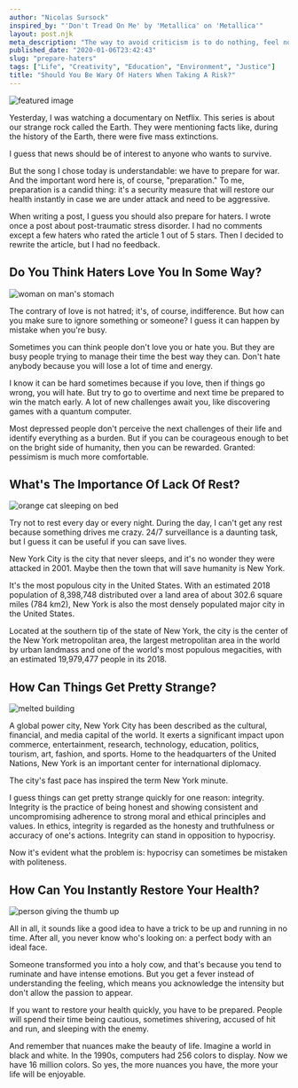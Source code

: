 ```yaml
---
author: "Nicolas Sursock"
inspired_by: "'Don't Tread On Me' by 'Metallica' on 'Metallica'"
layout: post.njk
meta_description: "The way to avoid criticism is to do nothing, feel nothing and think nothing. Life's about taking risks and imagining what to do in case of failure."
published_date: "2020-01-06T23:42:43"
slug: "prepare-haters"
tags: ["Life", "Creativity", "Education", "Environment", "Justice"]
title: "Should You Be Wary Of Haters When Taking A Risk?"
---
```


![featured image](https://images.unsplash.com/photo-1600411106965-fb4a66f92166?ixlib=rb-1.2.1&ixid=MnwxMjA3fDB8MHxwaG90by1wYWdlfHx8fGVufDB8fHx8&auto=format&fit=crop)

Yesterday, I was watching a documentary on Netflix. This series is about our strange rock called the Earth. They were mentioning facts like, during the history of the Earth, there were five mass extinctions.

I guess that news should be of interest to anyone who wants to survive.

But the song I chose today is understandable: we have to prepare for war. And the important word here is, of course, "preparation." To me, preparation is a candid thing: it's a security measure that will restore our health instantly in case we are under attack and need to be aggressive.

When writing a post, I guess you should also prepare for haters. I wrote once a post about post-traumatic stress disorder. I had no comments except a few haters who rated the article 1 out of 5 stars. Then I decided to rewrite the article, but I had no feedback.

## Do You Think Haters Love You In Some Way?

![woman on man's stomach](https://images.unsplash.com/photo-1524604889898-0f803deb1664?ixlib=rb-1.2.1&ixid=MnwxMjA3fDB8MHxwaG90by1wYWdlfHx8fGVufDB8fHx8&auto=format&fit=crop&q=80&w=800&h=600)

The contrary of love is not hatred; it's, of course, indifference. But how can you make sure to ignore something or someone? I guess it can happen by mistake when you're busy.

Sometimes you can think people don't love you or hate you. But they are busy people trying to manage their time the best way they can. Don't hate anybody because you will lose a lot of time and energy.

I know it can be hard sometimes because if you love, then if things go wrong, you will hate. But try to go to overtime and next time be prepared to win the match early. A lot of new challenges await you, like discovering games with a quantum computer.

Most depressed people don't perceive the next challenges of their life and identify everything as a burden. But if you can be courageous enough to bet on the bright side of humanity, then you can be rewarded. Granted: pessimism is much more comfortable.

## What's The Importance Of Lack Of Rest?

![orange cat sleeping on bed](https://images.unsplash.com/photo-1541188495357-ad2dc89487f4?ixlib=rb-1.2.1&ixid=MnwxMjA3fDB8MHxwaG90by1wYWdlfHx8fGVufDB8fHx8&auto=format&fit=crop&q=80&w=800&h=600)

Try not to rest every day or every night. During the day, I can't get any rest because something drives me crazy. 24/7 surveillance is a daunting task, but I guess it can be useful if you can save lives.

New York City is the city that never sleeps, and it's no wonder they were attacked in 2001. Maybe then the town that will save humanity is New York.

It's the most populous city in the United States. With an estimated 2018 population of 8,398,748 distributed over a land area of about 302.6 square miles (784 km2), New York is also the most densely populated major city in the United States.

Located at the southern tip of the state of New York, the city is the center of the New York metropolitan area, the largest metropolitan area in the world by urban landmass and one of the world's most populous megacities, with an estimated 19,979,477 people in its 2018.

## How Can Things Get Pretty Strange?

![melted building](https://images.unsplash.com/photo-1521196428899-53b435d58ee2?ixlib=rb-1.2.1&ixid=MnwxMjA3fDB8MHxwaG90by1wYWdlfHx8fGVufDB8fHx8&auto=format&fit=crop&q=80&w=800&h=600)

A global power city, New York City has been described as the cultural, financial, and media capital of the world. It exerts a significant impact upon commerce, entertainment, research, technology, education, politics, tourism, art, fashion, and sports. Home to the headquarters of the United Nations, New York is an important center for international diplomacy.

The city's fast pace has inspired the term New York minute.

I guess things can get pretty strange quickly for one reason: integrity. Integrity is the practice of being honest and showing consistent and uncompromising adherence to strong moral and ethical principles and values. In ethics, integrity is regarded as the honesty and truthfulness or accuracy of one's actions. Integrity can stand in opposition to hypocrisy.

Now it's evident what the problem is: hypocrisy can sometimes be mistaken with politeness.

## How Can You Instantly Restore Your Health?

![person giving the thumb up](https://images.unsplash.com/photo-1603725500773-9c78db8a914a?ixlib=rb-1.2.1&ixid=MnwxMjA3fDB8MHxwaG90by1wYWdlfHx8fGVufDB8fHx8&auto=format&fit=crop&q=80&w=800&h=600)

All in all, it sounds like a good idea to have a trick to be up and running in no time. After all, you never know who's looking on: a perfect body with an ideal face.

Someone transformed you into a holy cow, and that's because you tend to ruminate and have intense emotions. But you get a fever instead of understanding the feeling, which means you acknowledge the intensity but don't allow the passion to appear.

If you want to restore your health quickly, you have to be prepared. People will spend their time being cautious, sometimes shivering, accused of hit and run, and sleeping with the enemy.

And remember that nuances make the beauty of life. Imagine a world in black and white. In the 1990s, computers had 256 colors to display. Now we have 16 million colors. So yes, the more nuances you have, the more your life will be enjoyable. 